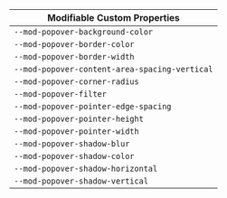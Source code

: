 | Modifiable Custom Properties |
| --- |
| `--mod-popover-background-color` |
| `--mod-popover-border-color` |
| `--mod-popover-border-width` |
| `--mod-popover-content-area-spacing-vertical` |
| `--mod-popover-corner-radius` |
| `--mod-popover-filter` |
| `--mod-popover-pointer-edge-spacing` |
| `--mod-popover-pointer-height` |
| `--mod-popover-pointer-width` |
| `--mod-popover-shadow-blur` |
| `--mod-popover-shadow-color` |
| `--mod-popover-shadow-horizontal` |
| `--mod-popover-shadow-vertical` |